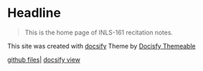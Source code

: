 # Headline

> This is the home page of INLS-161 recitation notes.

This site was created with [docsify](https://docsify.js.org/#/)
Theme by [Docisfy Themeable](https://jhildenbiddle.github.io/docsify-themeable/#/introduction)

[github files](https://github.com/ljonesdesign/161-recitations)| [docsify view](https://ljonesdesign.github.io/161-recitations/#/)

